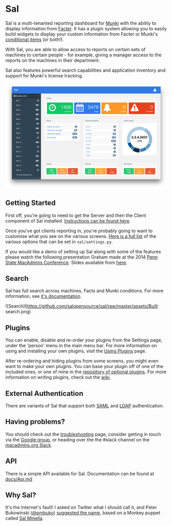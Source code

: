 # Sal

Sal is a multi-tenanted reporting dashboard for [Munki](https://github.com/munki/munki/) with the ability to display information from [Facter](http://puppetlabs.com/facter). It has a plugin system allowing you to easily build widgets to display your custom information from Facter or Munki's [conditional items](https://github.com/munki/munki/wiki/Conditional-Items) (or both!).

With Sal, you are able to allow access to reports on certain sets of machines to certain people - for example, giving a manager access to the reports on the machines in their department.

Sal also features powerful search capabilities and application inventory and support for Munki's license tracking.

![Sal](https://github.com/salopensource/sal/raw/master/assets/Sal.png)

## Getting Started

First off, you're going to need to get the Server and then the Client component of Sal installed. [Instructions can be found here](https://github.com/salopensource/sal/wiki/Getting-Started).

Once you've got clients reporting in, you're probably going to want to customise what you see on the various screens. [Here is a full list](https://github.com/salopensource/sal/wiki/Settings) of the various options that can be set in ``sal/settings.py``.

If you would like a demo of setting up Sal along with some of the features please watch the following presentation Graham made at the 2014 [Penn State MacAdmins Conference](http://youtu.be/BPTJnz27T44?t=21m28s). Slides available from [here](http://grahamgilbert.com/images/posts/2014-07-09/Multi_site_Munki.pdf).

## Search

Sal has full search across machines, Facts and Munki conditions. For more information, see [it's documentation](https://github.com/salopensource/sal/wiki/Search).

![Search](https://github.com/salopensource/sal/raw/master/assets/Built search.png)

## Plugins

You can enable, disable and re-order your plugins from the Settings page, under the 'person' menu in the main menu bar. For more information on using and installing your own plugins, visit the [Using Plugins](https://github.com/salopensource/sal/wiki/Installing-and-using-plugins) page.

After re-ordering and hiding plugins from some screens, you might even want to make your own plugins. You can base your plugin off of one of the included ones, or one of mine in the [repository of optional plugins](https://github.com/salopensource/grahamgilbert-plugins). For more information on writing plugins, check out the [wiki](https://github.com/salopensource/sal/wiki).

## External Authentication

There are variants of Sal that support both [SAML](https://hub.docker.com/r/macadmins/sal-saml/) and [LDAP](https://hub.docker.com/r/macadmins/sal-ldap/) authentication.

## Having problems?

You should check out the [troubleshooting](https://github.com/salopensource/sal/wiki/Troubleshooting) page, consider getting in touch via the [Google group](http://groups.google.com/group/sal-discuss), or heading over the the #slack channel on the [macadmins.org Slack](http://macadmins.org).

## API

There is a simple API available for Sal. Documentation can be found at [docs/Api.md](https://github.com/salopensource/sal/wiki/API)

## Why Sal?

It's the Internet's fault! I asked on Twitter what I should call it, and Peter Bukowinski ([@pmbuko](https://twitter.com/pmbuko)) [suggested the name](https://twitter.com/pmbuko/status/377155523726290944), based on a Monkey puppet called [Sal Minella](http://muppet.wikia.com/wiki/Sal_Minella).
